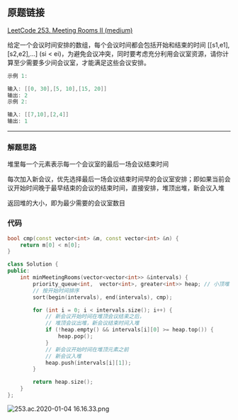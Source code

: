 ## 原题链接

[LeetCode 253. Meeting Rooms II (medium)](https://leetcode-cn.com/problems/meeting-rooms-ii/)

给定一个会议时间安排的数组，每个会议时间都会包括开始和结束的时间 [[s1,e1],[s2,e2],...] (si < ei)，为避免会议冲突，同时要考虑充分利用会议室资源，请你计算至少需要多少间会议室，才能满足这些会议安排。

```cpp
示例 1:

输入: [[0, 30],[5, 10],[15, 20]]
输出: 2
示例 2:

输入: [[7,10],[2,4]]
输出: 1
```

---

### 解题思路

堆里每一个元素表示每一个会议室的最后一场会议结束时间

每次加入新会议，优先选择最后一场会议结束时间早的会议室安排；即如果当前会议开始时间晚于最早结束的会议的结束时间，直接安排，堆顶出堆，新会议入堆

返回堆的大小，即为最少需要的会议室数目

### 代码

```cpp
bool cmp(const vector<int> &m, const vector<int> &n) {
    return m[0] < n[0];
}

class Solution {
public:
    int minMeetingRooms(vector<vector<int>> &intervals) {
        priority_queue<int,  vector<int>, greater<int>> heap; // 小顶堆
        // 按开始时间排序
        sort(begin(intervals), end(intervals), cmp);

        for (int i = 0; i < intervals.size(); i++) {
            // 新会议开始时间在堆顶会议结束之后，
            // 堆顶会议出堆，新会议结束时间入堆
            if (!heap.empty() && intervals[i][0] >= heap.top()) {
                heap.pop();
            }
            // 新会议开始时间在堆顶元素之前
            // 新会议入堆
            heap.push(intervals[i][1]);
        }

        return heap.size();
    }
};
```

![253.ac.2020-01-04 16.16.33.png](https://pic.leetcode-cn.com/be437b058c873eb238a01fa510289072c5752fff40fed32734027e063376372a-253.ac.2020-01-04%2016.16.33.png)
